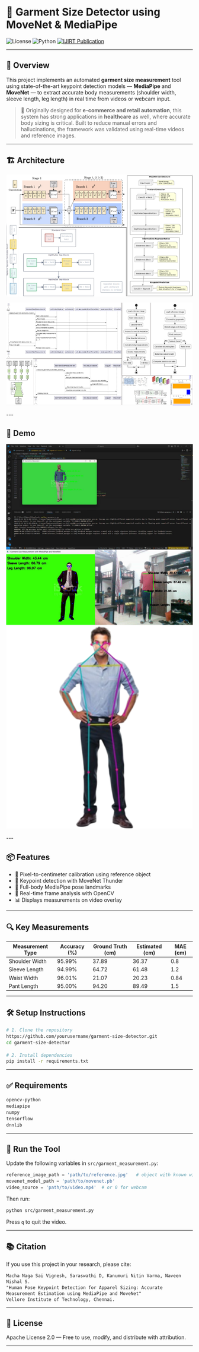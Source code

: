 # 👕 Garment Size Detector using MoveNet & MediaPipe

![License](https://img.shields.io/badge/license-Apache%202.0-blue)
![Python](https://img.shields.io/badge/python-3.8+-blue)
[![IJIRT Publication](https://img.shields.io/badge/Published_in-IJIRT-red?logo=readthedocs&logoColor=white)](https://ijirt.org/publishedpaper/IJIRT172021_PAPER.pdf)

---

## 📌 Overview

This project implements an automated **garment size measurement** tool using state-of-the-art keypoint detection models — **MediaPipe** and **MoveNet** — to extract accurate body measurements (shoulder width, sleeve length, leg length) in real time from videos or webcam input.

> 🔬 Originally designed for **e-commerce and retail automation**, this system has strong applications in **healthcare** as well, where accurate body sizing is critical. Built to reduce manual errors and hallucinations, the framework was validated using real-time videos and reference images.

---

## 🏗️ Architecture  
<p align="center">
  <img src="assets/all_one.png" width="600"/>
</p>

<p align="center">
  <img src="assets/all_two.png" width="600"/>
</p>
---

## 🎥 Demo  
<p align="center">
  <img src="assets/outcomes.png" width="600"/>
</p>
---

## 📦 Features

- 📏 Pixel-to-centimeter calibration using reference object
- 🎯 Keypoint detection with MoveNet Thunder
- 🕺 Full-body MediaPipe pose landmarks
- 🧠 Real-time frame analysis with OpenCV
- 📊 Displays measurements on video overlay

---

## 🔍 Key Measurements

| Measurement Type | Accuracy (%) | Ground Truth (cm) | Estimated (cm) | MAE (cm) |
|------------------|--------------|--------------------|----------------|----------|
| Shoulder Width   | 95.99%       | 37.89              | 36.37          | 0.8      |
| Sleeve Length    | 94.99%       | 64.72              | 61.48          | 1.2      |
| Waist Width      | 96.01%       | 21.07              | 20.23          | 0.84     |
| Pant Length      | 95.00%       | 94.20              | 89.49          | 1.5      |

---

## 🛠️ Setup Instructions

```bash
# 1. Clone the repository
https://github.com/yourusername/garment-size-detector.git
cd garment-size-detector

# 2. Install dependencies
pip install -r requirements.txt
```

---

## ✅ Requirements

```txt
opencv-python
mediapipe
numpy
tensorflow
dnnlib
```

---

## 🚀 Run the Tool
Update the following variables in `src/garment_measurement.py`:

```python
reference_image_path = 'path/to/reference.jpg'   # object with known width
movenet_model_path = 'path/to/movenet.pb'
video_source = 'path/to/video.mp4'  # or 0 for webcam
```

Then run:
```bash
python src/garment_measurement.py
```

Press `q` to quit the video.

---

## 📚 Citation

If you use this project in your research, please cite:

```
Macha Naga Sai Vignesh, Saraswathi D, Kanumuri Nitin Varma, Naveen Nishal S.
"Human Pose Keypoint Detection for Apparel Sizing: Accurate Measurement Estimation using MediaPipe and MoveNet"
Vellore Institute of Technology, Chennai.
```

---

## 📄 License

Apache License 2.0 — Free to use, modify, and distribute with attribution.

---
